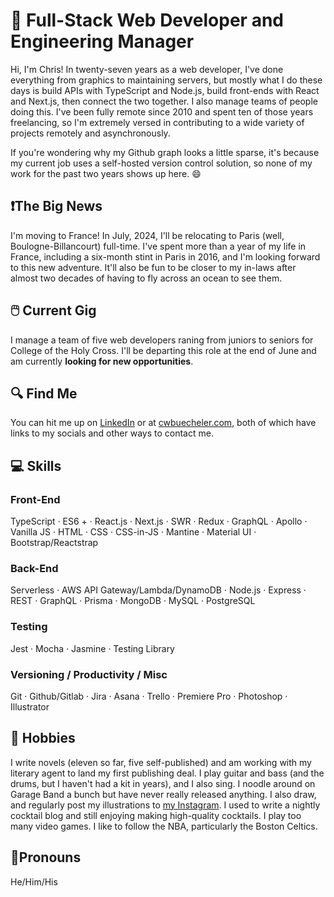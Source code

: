 # 👋 Full-Stack Web Developer and Engineering Manager

Hi, I'm Chris! In twenty-seven years as a web developer, I've done everything from graphics to maintaining servers, but mostly what I do these days is build APIs with TypeScript and Node.js, build front-ends with React and Next.js, then connect the two together. I also manage teams of people doing this. I've been fully remote since 2010 and spent ten of those years freelancing, so I'm extremely versed in contributing to a wide variety of projects remotely and asynchronously.

If you're wondering why my Github graph looks a little sparse, it's because my current job uses a self-hosted version control solution, so none of my work for the past two years shows up here. 😄

## ❗The Big News

I'm moving to France! In July, 2024, I'll be relocating to Paris (well, Boulogne-Billancourt) full-time. I've spent more than a year of my life in France, including a six-month stint in Paris in 2016, and I'm looking forward to this new adventure. It'll also be fun to be closer to my in-laws after almost two decades of having to fly across an ocean to see them.

## 🖱️ Current Gig

I manage a team of five web developers raning from juniors to seniors for College of the Holy Cross. I'll be departing this role at the end of June and am currently **looking for new opportunities**.

## 🔍 Find Me

You can hit me up on [LinkedIn](https://linkedin.com/in/cwbuecheler) or at [cwbuecheler.com](https://cwbuecheler.com), both of which have links to my socials and other ways to contact me.

## 💻 Skills

### Front-End
TypeScript · ES6 + · React.js · Next.js · SWR · Redux · GraphQL · Apollo · Vanilla JS · HTML · CSS · CSS-in-JS · Mantine · Material UI · Bootstrap/Reactstrap

### Back-End
Serverless · AWS API Gateway/Lambda/DynamoDB · Node.js · Express · REST · GraphQL · Prisma · MongoDB · MySQL · PostgreSQL

### Testing
Jest · Mocha · Jasmine · Testing Library

### Versioning / Productivity / Misc
Git · Github/Gitlab · Jira · Asana · Trello · Premiere Pro · Photoshop · Illustrator

## 🎸 Hobbies 

I write novels (eleven so far, five self-published) and am working with my literary agent to land my first publishing deal. I play guitar and bass (and the drums, but I haven't had a kit in years), and I also sing. I noodle around on Garage Band a bunch but have never really released anything. I also draw, and regularly post my illustrations to [my Instagram](https://www.instagram.com/cwbuecheler). I used to write a nightly cocktail blog and still enjoying making high-quality cocktails. I play too many video games. I like to follow the NBA, particularly the Boston Celtics.

## 🤔Pronouns

He/Him/His

<!--
**cwbuecheler/cwbuecheler** is a ✨ _special_ ✨ repository because its `README.md` (this file) appears on your GitHub profile.

Here are some ideas to get you started:

- 🔭 I’m currently working on ...
- 🌱 I’m currently learning ...
- 👯 I’m looking to collaborate on ...
- 🤔 I’m looking for help with ...
- 💬 Ask me about ...
- 📫 How to reach me: ...
- 😄 Pronouns: ...
- ⚡ Fun fact: ...
-->
